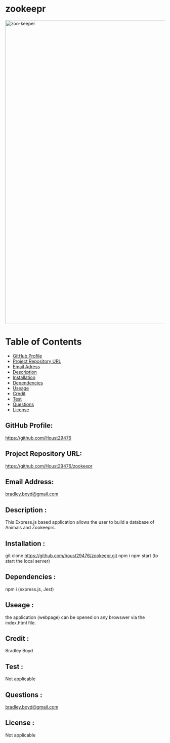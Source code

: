 # zookeepr
<img width="960" alt="zoo-keeper" src="https://user-images.githubusercontent.com/95327275/156834144-6b68ffcd-7dcd-4d2f-a06f-b54d410aabdb.png">

# Table of Contents

- [GitHub Profile](#GitHub-Profile)
- [Project Repository URL](#repo)
- [Email Adress](#email)
- [Description](#description)
- [Installation](#installation)
- [Dependencies](#dependencies)
- [Useage](#useage)
- [Credit](#credit)
- [Test](#test)
- [Questions](#Questions)
- [License](#license)

## GitHub Profile:

https://github.com/Houst29476

## Project Repository URL:

https://github.com/Houst29476/zookeepr

## Email Address:

bradley.boyd@gmail.com

## Description :

This Express.js based application allows the user to build a database of Animals and Zookeeprs.

## Installation :

git clone https://github.com/houst29476/zookeepr.git
npm i
npm start (to start the local server)

## Dependencies :

npm i (express.js, Jest)

## Useage :

the application (webpage) can be opened on any browswer via the index.html file.

## Credit :

Bradley Boyd

## Test :

Not applicable

## Questions :

bradley.boyd@gmail.com

## License :

Not applicable
